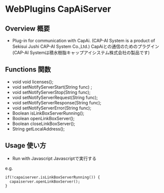 # WebPlugins CapAiServer
## Overview 概要
 * Plug-in for communication with CapAi. (CAP-AI System is a product of Sekisui Jushi CAP-AI System Co.,Ltd.)
 CapAiとの通信のためのプラグイン(CAP-AI Systemは積水樹脂キャップアイシステム株式会社の製品です)
## Functions 関数
 * void void licenses();
 * void setNotifyServerStart(String func) ;
 * void setNotifyServerStop(String func);
 * void setNotifyServerRequest(String func);
 * void setNotifyServerResponse(String func);
 * void setNotifyServerError(String func);
 * Boolean isLinkBoxServerRunning();
 * Boolean openLinkBoxServer();
 * Boolean closeLinkBoxServer();
 * String getLocalAddress();
## Usage 使い方
 * Run with Javascript 
 Javascriptで実行する  

e.g.  
```
if(!capaiserver.isLinkBoxServerRunning()) {
  capaiserver.openLinkBoxServer();
}
```
